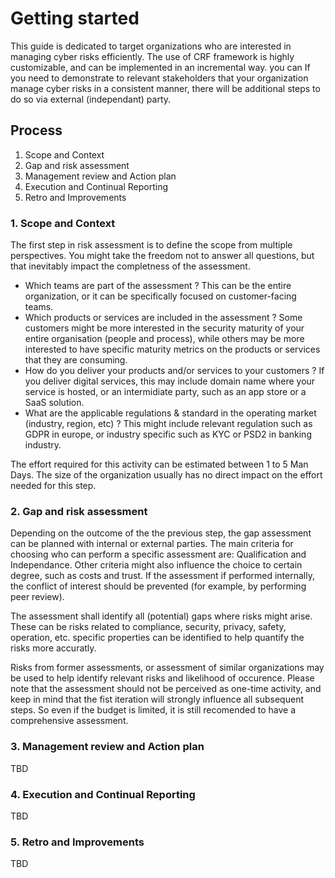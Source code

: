 # Getting started

This guide is dedicated to target organizations who are interested in managing cyber risks efficiently. The use of CRF framework is highly customizable, and can be implemented in an incremental way. you can If you need to demonstrate to relevant stakeholders that your organization manage cyber risks in a consistent manner, there will be additional steps to do so via external (independant) party. 

 ## Process

1. Scope and Context
2. Gap and risk assessment
3. Management review and Action plan
4. Execution and Continual Reporting 
5. Retro and Improvements

### 1. Scope and Context 
The first step in risk assessment is to define the scope from multiple perspectives. You might take the freedom not to answer all questions, but that inevitably impact the completness of the assessment. 
- Which teams are part of the assessment ? This can be the entire organization, or it can be specifically focused on customer-facing teams.
- Which products or services are included in the assessment ? Some customers might be more interested in the security maturity of your entire organisation (people and process), while others may be more interested to have specific maturity metrics on the products or services that they are consuming. 
- How do you deliver your products and/or services to your customers ? If you deliver digital services, this may include domain name where your service is hosted, or an intermidiate party, such as an app store or a SaaS solution.
- What are the applicable regulations & standard in the operating market (industry, region, etc) ? This might include relevant regulation such as GDPR in europe, or industry specific such as KYC or PSD2 in banking industry.

The effort required for this activity can be estimated between 1 to 5 Man Days. The size of the organization usually has no direct impact on the effort needed for this step. 

### 2. Gap and risk assessment
Depending on the outcome of the the previous step, the gap assessment can be planned with internal or external parties. The main criteria for choosing who can perform a specific assessment are: Qualification and Independance. Other criteria might also influence the choice to certain degree, such as costs and trust. If the assessment if performed internally, the conflict of interest should be prevented (for example, by performing peer review). 

The assessment shall identify all (potential) gaps where risks might arise. These can be risks related to compliance, security, privacy, safety, operation, etc. specific properties can be identified to help quantify the risks more accuratly. 

Risks from former assessments, or assessment of similar organizations may be used to help identify relevant risks and likelihood of occurence. Please note that the assessment should not be perceived as one-time activity, and keep in mind that the fist iteration will strongly influence all subsequent steps. So even if the budget is limited, it is still recomended to have a comprehensive assessment.

### 3. Management review and Action plan

TBD

### 4. Execution and Continual Reporting 

TBD

### 5. Retro and Improvements

TBD
